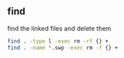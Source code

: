 ## find

find the linked files and delete them

```bash
find . -type l -exec rm -rf {} +
find . -name *.swp -exec rm -f {} +
```